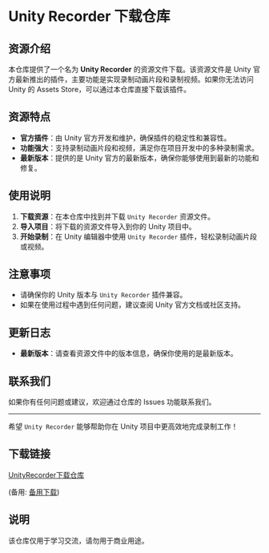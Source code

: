 # Unity Recorder 下载仓库

## 资源介绍

本仓库提供了一个名为 **Unity Recorder** 的资源文件下载。该资源文件是 Unity 官方最新推出的插件，主要功能是实现录制动画片段和录制视频。如果你无法访问 Unity 的 Assets Store，可以通过本仓库直接下载该插件。

## 资源特点

- **官方插件**：由 Unity 官方开发和维护，确保插件的稳定性和兼容性。
- **功能强大**：支持录制动画片段和视频，满足你在项目开发中的多种录制需求。
- **最新版本**：提供的是 Unity 官方的最新版本，确保你能够使用到最新的功能和修复。

## 使用说明

1. **下载资源**：在本仓库中找到并下载 `Unity Recorder` 资源文件。
2. **导入项目**：将下载的资源文件导入到你的 Unity 项目中。
3. **开始录制**：在 Unity 编辑器中使用 `Unity Recorder` 插件，轻松录制动画片段或视频。

## 注意事项

- 请确保你的 Unity 版本与 `Unity Recorder` 插件兼容。
- 如果在使用过程中遇到任何问题，建议查阅 Unity 官方文档或社区支持。

## 更新日志

- **最新版本**：请查看资源文件中的版本信息，确保你使用的是最新版本。

## 联系我们

如果你有任何问题或建议，欢迎通过仓库的 Issues 功能联系我们。

---

希望 `Unity Recorder` 能够帮助你在 Unity 项目中更高效地完成录制工作！

## 下载链接
[UnityRecorder下载仓库](https://pan.quark.cn/s/dce9ce20201e) 

(备用: [备用下载](https://pan.baidu.com/s/1jwz7gvI9_j7F--dpuQiL9A?pwd=1234))

## 说明

该仓库仅用于学习交流，请勿用于商业用途。

